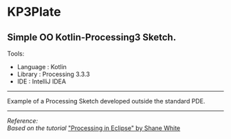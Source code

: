 # KP3Plate
## Simple OO Kotlin-Processing3 Sketch.



Tools:
- Language  : Kotlin
- Library   : Processing 3.3.3
- IDE       : IntelliJ IDEA


---

Example of a Processing Sketch developed outside the standard PDE.

---

_Reference:_  
_Based on the tutorial_ ["Processing in Eclipse" by Shane White](https://processing.org/tutorials/eclipse)


